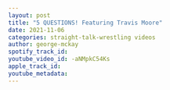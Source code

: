 ```yaml
---
layout: post
title: "5 QUESTIONS! Featuring Travis Moore"
date: 2021-11-06
categories: straight-talk-wrestling videos
author: george-mckay
spotify_track_id: 
youtube_video_id: -aNMpkC54Ks
apple_track_id: 
youtube_metadata: 
---
```

